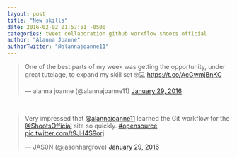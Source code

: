 ```yaml
---
layout: post
title: "New skills"
date: 2016-02-02 01:57:51 -0500
categories: tweet collaboration github workflow shoots official
author: "Alanna Joanne"
authorTwitter: "@alannajoanne11"
---
```


<blockquote class="twitter-tweet" data-lang="en"><p lang="en" dir="ltr">One of the best parts of my week was getting the opportunity, under great tutelage, to expand my skill set 🤓💻 <a href="https://t.co/AcGwmjBnKC">https://t.co/AcGwmjBnKC</a></p>&mdash; alanna joanne (@alannajoanne11) <a href="https://twitter.com/alannajoanne11/status/693148958797991936">January 29, 2016</a></blockquote> <script async src="//platform.twitter.com/widgets.js" charset="utf-8"></script>

<br>

<blockquote class="twitter-tweet" data-lang="en"><p lang="en" dir="ltr">Very impressed that <a href="https://twitter.com/alannajoanne11">@alannajoanne11</a> learned the Git workflow for the <a href="https://twitter.com/ShootsOfficial">@ShootsOfficial</a> site so quickly. <a href="https://twitter.com/hashtag/opensource?src=hash">#opensource</a> <a href="https://t.co/t9JH4S9orj">pic.twitter.com/t9JH4S9orj</a></p>&mdash; JAS0N (@jasonhargrove) <a href="https://twitter.com/jasonhargrove/status/693095591048564736">January 29, 2016</a></blockquote> <script async src="//platform.twitter.com/widgets.js" charset="utf-8"></script>
